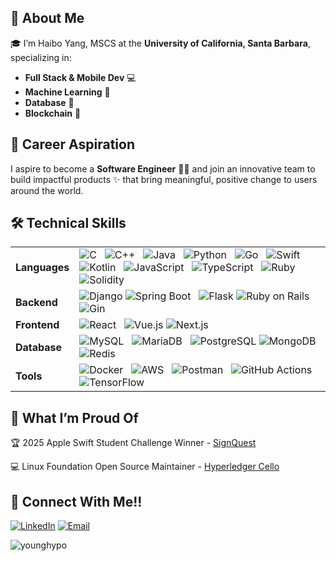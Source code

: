 ## 👋 About Me

🎓 I’m Haibo Yang, MSCS at the **University of California, Santa Barbara**, specializing in:

- **Full Stack & Mobile Dev** 💻   
- **Machine Learning** 🤖
- **Database** 📀
- **Blockchain** 🧱

## 🚀 Career Aspiration

I aspire to become a **Software Engineer** 👨‍💻 and join an innovative team to build impactful products ✨ that bring meaningful, positive change to users around the world.

## 🛠️ Technical Skills

<table>
  <tr>
    <td><strong>Languages</strong></td>
    <td>
      <img src="https://img.shields.io/badge/C-A8B9CC?style=flat&logo=c&logoColor=white" alt="C" />
      <img src="https://img.shields.io/badge/C++-00599C?style=flat&logo=c%2B%2B&logoColor=white" alt="C++" />
      <img src="https://img.shields.io/badge/Java-007396?style=flat&logo=java&logoColor=white" alt="Java" />
      <img src="https://img.shields.io/badge/Python-3776AB?style=flat&logo=python&logoColor=white" alt="Python" />
      <img src="https://img.shields.io/badge/Go-00ADD8?style=flat&logo=go&logoColor=white" alt="Go" />
      <img src="https://img.shields.io/badge/Swift-FA7343?style=flat&logo=swift&logoColor=white" alt="Swift" />
      <img src="https://img.shields.io/badge/Kotlin-7F52FF?style=flat&logo=kotlin&logoColor=white" alt="Kotlin" />
      <img src="https://img.shields.io/badge/JavaScript-F7DF1E?style=flat&logo=javascript&logoColor=black" alt="JavaScript" />
      <img src="https://img.shields.io/badge/TypeScript-3178C6?style=flat&logo=typescript&logoColor=white" alt="TypeScript" />
      <img src="https://img.shields.io/badge/Ruby-CC342D?style=flat&logo=ruby&logoColor=white" alt="Ruby" />
      <img src="https://img.shields.io/badge/Solidity-363636?style=flat&logo=solidity&logoColor=white" alt="Solidity" />
    </td>
  </tr>
  <tr>
    <td><strong>Backend</strong></td>
    <td>
      <img src="https://img.shields.io/badge/Django-092E20?style=flat&logo=django&logoColor=white" alt="Django" />
      <img src="https://img.shields.io/badge/Spring_Boot-6DB33F?style=flat&logo=spring-boot&logoColor=white" alt="Spring Boot" />
      <img src="https://img.shields.io/badge/Flask-000000?style=flat&logo=flask&logoColor=white" alt="Flask" />
      <img src="https://img.shields.io/badge/Ruby_on_Rails-CC0000?style=flat&logo=ruby-on-rails&logoColor=white" alt="Ruby on Rails" />
      <img src="https://img.shields.io/badge/Gin-00ADD8?style=flat&logo=go&logoColor=white" alt="Gin" />
    </td>
  </tr>
  <tr>
    <td><strong>Frontend</strong></td>
    <td>
      <img src="https://img.shields.io/badge/React-61DAFB?style=flat&logo=react&logoColor=black" alt="React" />
      <img src="https://img.shields.io/badge/Vue.js-4FC08D?style=flat&logo=vue.js&logoColor=white" alt="Vue.js" />
      <img src="https://img.shields.io/badge/Next.js-000000?style=flat&logo=next.js&logoColor=white" alt="Next.js" />
    </td>
  </tr>
  <tr>
    <td><strong>Database</strong></td>
    <td>
      <img src="https://img.shields.io/badge/MySQL-4479A1?style=flat&logo=mysql&logoColor=white" alt="MySQL" />
      <img src="https://img.shields.io/badge/MariaDB-003545?style=flat&logo=mariadb&logoColor=white" alt="MariaDB" />
      <img src="https://img.shields.io/badge/PostgreSQL-336791?style=flat&logo=postgresql&logoColor=white" alt="PostgreSQL" />
      <img src="https://img.shields.io/badge/MongoDB-47A248?style=flat&logo=mongodb&logoColor=white" alt="MongoDB" />
      <img src="https://img.shields.io/badge/Redis-DC382D?style=flat&logo=redis&logoColor=white" alt="Redis" />
    </td>
  </tr>
  <tr>
    <td><strong>Tools</strong></td>
    <td>
      <img src="https://img.shields.io/badge/Docker-2496ED?style=flat&logo=docker&logoColor=white" alt="Docker" />
      <img src="https://img.shields.io/badge/AWS-232F3E?style=flat&logo=amazon-aws&logoColor=white" alt="AWS" />
      <img src="https://img.shields.io/badge/Postman-FF6C37?style=flat&logo=postman&logoColor=white" alt="Postman" />
      <img src="https://img.shields.io/badge/GitHub%20Actions-2088FF?style=flat&logo=github-actions&logoColor=white" alt="GitHub Actions" />
      <img src="https://img.shields.io/badge/TensorFlow-FF6F00?style=flat&logo=tensorflow&logoColor=white" alt="TensorFlow" />
    </td>
  </tr>
</table>

## 🌟 What I’m Proud Of

🏆 2025 Apple Swift Student Challenge Winner - [SignQuest](https://github.com/YoungHypo/signquest)

💻 Linux Foundation Open Source Maintainer - [Hyperledger Cello](https://github.com/hyperledger/cello)

## 🤝 Connect With Me!!

[![LinkedIn](https://img.shields.io/badge/LinkedIn-%230077B5.svg?style=for-the-badge&logo=linkedin&logoColor=white)](https://www.linkedin.com/in/haiboyang942/)
[![Email](https://img.shields.io/badge/Email-D14836?style=for-the-badge&logo=gmail&logoColor=white)](mailto:haibo942us@gmail.com)

<p align="left">
  <img  
    src="https://github-readme-stats.vercel.app/api/top-langs?username=younghypo&show_icons=true&locale=en&layout=compact" 
    alt="younghypo" 
  />
</p>

